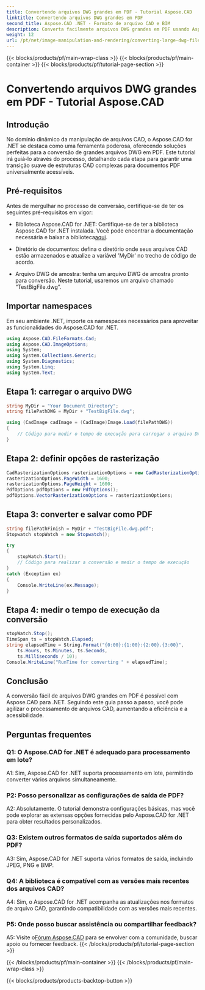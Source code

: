 ```yaml
---
title: Convertendo arquivos DWG grandes em PDF - Tutorial Aspose.CAD
linktitle: Convertendo arquivos DWG grandes em PDF
second_title: Aspose.CAD .NET - Formato de arquivo CAD e BIM
description: Converta facilmente arquivos DWG grandes em PDF usando Aspose.CAD for .NET. Simplifique seus processos CAD com este tutorial passo a passo.
weight: 12
url: /pt/net/image-manipulation-and-rendering/converting-large-dwg-files-to-pdf/
---
```


{{< blocks/products/pf/main-wrap-class >}}
{{< blocks/products/pf/main-container >}}
{{< blocks/products/pf/tutorial-page-section >}}

# Convertendo arquivos DWG grandes em PDF - Tutorial Aspose.CAD

## Introdução

No domínio dinâmico da manipulação de arquivos CAD, o Aspose.CAD for .NET se destaca como uma ferramenta poderosa, oferecendo soluções perfeitas para a conversão de grandes arquivos DWG em PDF. Este tutorial irá guiá-lo através do processo, detalhando cada etapa para garantir uma transição suave de estruturas CAD complexas para documentos PDF universalmente acessíveis.

## Pré-requisitos

Antes de mergulhar no processo de conversão, certifique-se de ter os seguintes pré-requisitos em vigor:

- Biblioteca Aspose.CAD for .NET: Certifique-se de ter a biblioteca Aspose.CAD for .NET instalada. Você pode encontrar a documentação necessária e baixar a biblioteca[aqui](https://reference.aspose.com/cad/net/).

- Diretório de documentos: defina o diretório onde seus arquivos CAD estão armazenados e atualize a variável 'MyDir' no trecho de código de acordo.

- Arquivo DWG de amostra: tenha um arquivo DWG de amostra pronto para conversão. Neste tutorial, usaremos um arquivo chamado “TestBigFile.dwg”.

## Importar namespaces

Em seu ambiente .NET, importe os namespaces necessários para aproveitar as funcionalidades do Aspose.CAD for .NET.

```csharp
using Aspose.CAD.FileFormats.Cad;
using Aspose.CAD.ImageOptions;
using System;
using System.Collections.Generic;
using System.Diagnostics;
using System.Linq;
using System.Text;
```

## Etapa 1: carregar o arquivo DWG

```csharp
string MyDir = "Your Document Directory";
string filePathDWG = MyDir + "TestBigFile.dwg";

using (CadImage cadImage = (CadImage)Image.Load(filePathDWG))
{
    // Código para medir o tempo de execução para carregar o arquivo DWG
}
```

## Etapa 2: definir opções de rasterização

```csharp
CadRasterizationOptions rasterizationOptions = new CadRasterizationOptions();
rasterizationOptions.PageWidth = 1600;
rasterizationOptions.PageHeight = 1600;
PdfOptions pdfOptions = new PdfOptions();
pdfOptions.VectorRasterizationOptions = rasterizationOptions;
```

## Etapa 3: converter e salvar como PDF

```csharp
string filePathFinish = MyDir + "TestBigFile.dwg.pdf";
Stopwatch stopWatch = new Stopwatch();

try
{
    stopWatch.Start();
    // Código para realizar a conversão e medir o tempo de execução
}
catch (Exception ex)
{
    Console.WriteLine(ex.Message);
}
```

## Etapa 4: medir o tempo de execução da conversão

```csharp
stopWatch.Stop();
TimeSpan ts = stopWatch.Elapsed;
string elapsedTime = String.Format("{0:00}:{1:00}:{2:00}.{3:00}",
    ts.Hours, ts.Minutes, ts.Seconds,
    ts.Milliseconds / 10);
Console.WriteLine("RunTime for converting " + elapsedTime);
```

## Conclusão

A conversão fácil de arquivos DWG grandes em PDF é possível com Aspose.CAD para .NET. Seguindo este guia passo a passo, você pode agilizar o processamento de arquivos CAD, aumentando a eficiência e a acessibilidade.

## Perguntas frequentes

### Q1: O Aspose.CAD for .NET é adequado para processamento em lote?

A1: Sim, Aspose.CAD for .NET suporta processamento em lote, permitindo converter vários arquivos simultaneamente.

### P2: Posso personalizar as configurações de saída de PDF?

A2: Absolutamente. O tutorial demonstra configurações básicas, mas você pode explorar as extensas opções fornecidas pelo Aspose.CAD for .NET para obter resultados personalizados.

### Q3: Existem outros formatos de saída suportados além do PDF?

A3: Sim, Aspose.CAD for .NET suporta vários formatos de saída, incluindo JPEG, PNG e BMP.

### Q4: A biblioteca é compatível com as versões mais recentes dos arquivos CAD?

A4: Sim, o Aspose.CAD for .NET acompanha as atualizações nos formatos de arquivo CAD, garantindo compatibilidade com as versões mais recentes.

### P5: Onde posso buscar assistência ou compartilhar feedback?

A5: Visite o[Fórum Aspose.CAD](https://forum.aspose.com/c/cad/19) para se envolver com a comunidade, buscar apoio ou fornecer feedback.
{{< /blocks/products/pf/tutorial-page-section >}}

{{< /blocks/products/pf/main-container >}}
{{< /blocks/products/pf/main-wrap-class >}}

{{< blocks/products/products-backtop-button >}}
